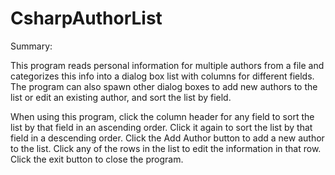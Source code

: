 # CsharpAuthorList


Summary:

This program reads personal information for multiple authors from a file and categorizes this info into a dialog box list with columns for different fields. The program can also spawn other dialog boxes to add new authors to the list or edit an existing author, and sort the list by field.

When using this program, click the column header for any field to sort the list by that field in an ascending order. Click it again to sort the list by that field in a descending order. Click the Add Author button to add a new author to the list. Click any of the rows in the list to edit the information in that row. Click the exit button to close the program.

